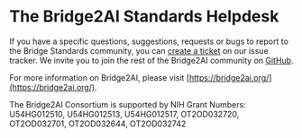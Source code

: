 # The Bridge2AI Standards Helpdesk

If you have a specific questions, suggestions, requests or bugs to report to the Bridge Standards community, you can [create a ticket](https://github.com/sagehrke/standards-helpdesk/issues/new/choose) on our issue tracker. 
We invite you to join the rest of the Bridge2AI community on [GitHub](https://github.com/bridge2ai).

For more information on Bridge2AI, please visit [https://bridge2ai.org/](https://bridge2ai.org/).  

The Bridge2AI Consortium is supported by NIH Grant Numbers: U54HG012510, U54HG012513, U54HG012517, OT2OD032720, OT2OD032701, OT2OD032644, OT2OD032742
